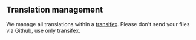 ## Translation management

We manage all translations within a [transifex](https://www.transifex.com/glabels/public/). Please don't send your files via Github, use only transifex.

